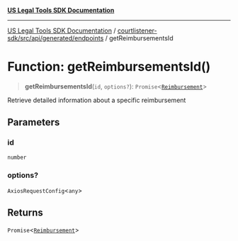 [**US Legal Tools SDK Documentation**](../../../../../../README.md)

***

[US Legal Tools SDK Documentation](../../../../../../README.md) / [courtlistener-sdk/src/api/generated/endpoints](../README.md) / getReimbursementsId

# Function: getReimbursementsId()

> **getReimbursementsId**(`id`, `options?`): `Promise`\<[`Reimbursement`](../../model/interfaces/Reimbursement.md)\>

Retrieve detailed information about a specific reimbursement

## Parameters

### id

`number`

### options?

`AxiosRequestConfig`\<`any`\>

## Returns

`Promise`\<[`Reimbursement`](../../model/interfaces/Reimbursement.md)\>
